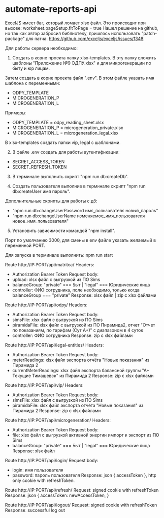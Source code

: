 # automate-reports-api

ExcelJS имеет баг, который ломает xlsx файл. Это происходит при вызове:
worksheet.pageSetup.fitToPage = true
Нашел решение на github, но так как автор забросил библиотеку, пришлось
использовать "patch-package" для патча.
https://github.com/exceljs/exceljs/issues/1348


Для работы сервера необходимо:
1. Создать в корне проекта папку xlsx-templates.
В эту папку вложить шаблоны "Приложение №9 ОДПУ.xlsx" и для микрогенерации по быту и юр лицам.

Затем создать в корне проекта файл ".env". В этом файле указать имя шаблона c переменными:
- ODPY_TEMPLATE
- MICROGENERATION_P
- MICROGENERATION_L

Примеры:
- ODPY_TEMPLATE = odpy_reading_sheet.xlsx
- MICROGENERATION_P = microgeneration_private.xlsx
- MICROGENERATION_L = microgeneration_legal.xlsx

В xlsx-templates создать папки vip, legal с шаблонами.

2. В файле .env создать для работы аутентификации:
- SECRET_ACCESS_TOKEN
- SECRET_REFRESH_TOKEN

3. В терминале выполнить скрипт "npm run db:createDb".

4. Создать пользователя выполнив в терминале скрипт "npm run db:createUser имя пароль".

Дополнительные скрипты для работы с дб:
- "npm run db:changeUserPassword имя_пользователя новый_пароль"
- "npm run db:changeUserName изменяемое_имя_пользователя новое_имя_пользователя"

5. Установить зависимости командой "npm install".

Порт по умолчанию 3000, для смены в env файле указать желаемый в переменной PORT.

Для запуска в терминале выполнить: npm run start


Route http://IP:PORT/api/matritca/
Headers:
- Authorization Bearer Token
Request body:
- upload: xlsx файл с выгрузкой из ПО Sims
- balanceGroup: "private" === Быт | "legal" === Юридические лица
- controller: ФИО сотрудника, поле необходимо, только когда balanceGroup === "private"
Response: xlsx файл | zip с xlsx файлами


Route http://IP:PORT/api/odpy/
Headers:
- Authorization Bearer Token
Request body:
- simsFile: xlsx файл с выгрузкой из ПО Sims
- piramidaFile: xlsx файл с выгрузкой из ПО Пирамида2,
  отчет "Отчет по показаниям, по тарифам (Сут А+)" с диапазоном в 4 суток
- controller: ФИО сотрудника
Response: zip с xlsx файлами


Route http://IP:PORT/api/legal-entities/
Headers:
- Authorization Bearer Token
Request body:
- meterReadings: xlsx файл экспорта отчёта "Новые показания" из Пирамида 2
- currentMeterReadings: xlsx файл экспорта балансной группы "А+ Текущие Тимашевск" из Пирамида 2
Response: zip с xlsx файлами


Route http://IP:PORT/api/vip/
Headers:
- Authorization Bearer Token
Request body:
- simsFile: xlsx файл с выгрузкой из ПО Sims
- piramidaFile: xlsx файл экспорта отчёта "Новые показания" из Пирамида 2
Response: zip с xlsx файлами


Route http://IP:PORT/api/microgeneration/
Headers:
- Authorization Bearer Token
Request body:
- file: xlsx файл с выгрузкой активной энергии импорт и экспорт из ПО Sims
- balanceGroup: "private" === Быт | "legal" === Юридические лица
Response: xlsx файл


Route http://IP:PORT/api/login/
Request body:
- login: имя пользователя
- password: пароль пользователя
Response: json { accessToken }, http only cookie with refreshToken.


Route http://IP:PORT/api/refresh/
Request: signed cookie with refreshToken
Response: json {
  accessToken: newAccessToken,
}


Route http://IP:PORT/api/logout/
Request: signed cookie with refreshToken
Response: successful log out
